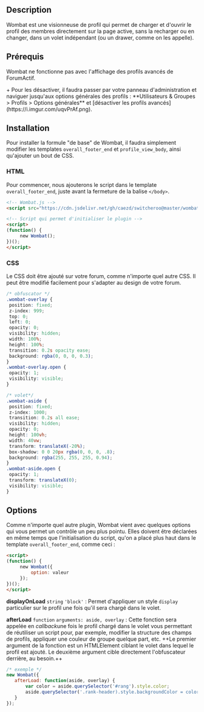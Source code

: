 ## Description

Wombat est une visionneuse de profil qui permet de charger et d'ouvrir le profil des membres directement sur la page active, sans la recharger ou en changer, dans un volet indépendant (ou un drawer, comme on les appelle).

## Prérequis
<p>Wombat ne fonctionne pas avec l'affichage des profils avancés de ForumActif.</p>
+ Pour les désactiver, il faudra passer par votre panneau d'administration et naviguer jusqu'aux options générales des profils : **Utilisateurs & Groupes > Profils > Options générales** et [désactiver les profils avancés](https://i.imgur.com/uqvPrAf.png).

## Installation
Pour installer la formule "de base" de Wombat, il faudra simplement modifier les templates ``overall_footer_end`` et ``profile_view_body``, ainsi qu'ajouter un bout de CSS.

### HTML
Pour commencer, nous ajouterons le script dans le template ``overall_footer_end``, juste avant la fermeture de la balise ``</body>``.
```html
<!-- Wombat.js -->
<script src="https://cdn.jsdelivr.net/gh/caezd/switcheroo@master/wombat.js"></script>

<!-- Script qui permet d'initialiser le plugin -->
<script>
(function() {
     new Wombat();
})();
</script>
```

### CSS
Le CSS doit être ajouté sur votre forum, comme n'importe quel autre CSS. Il peut être modifié facilement pour s'adapter au design de votre forum.

```css
/* obfuscator */
.wombat-overlay {
 position: fixed;
 z-index: 999;
 top: 0;
 left: 0;
 opacity: 0;
 visibility: hidden;
 width: 100%;
 height: 100%;
 transition: 0.2s opacity ease;
 background: rgba(0, 0, 0, 0.3);
}
.wombat-overlay.open {
 opacity: 1;
 visibility: visible;
}

/* volet*/
.wombat-aside {
 position: fixed;
 z-index: 1000;
 transition: 0.2s all ease;
 visibility: hidden;
 opacity: 0;
 height: 100vh;
 width: 40vw;
 transform: translateX(-20%);
 box-shadow: 0 0 20px rgba(0, 0, 0, .8);
 background: rgba(255, 255, 255, 0.94);
}
.wombat-aside.open {
 opacity: 1;
 transform: translateX(0);
 visibility: visible;
}
```

## Options
Comme n'importe quel autre plugin, Wombat vient avec quelques options qui vous permet un contrôle un peu plus pointu. Elles doivent être déclarées en même temps que l'initialisation du script, qu'on a placé plus haut dans le template ``overall_footer_end``, comme ceci :
```html
<script>
(function() {
     new Wombat({
         option: valeur
     });
})();
</script>
```


**displayOnLoad** ``string`` ``'block'``
: Permet d'appliquer un style ``display`` particulier sur le profil une fois qu'il sera chargé dans le volet.

**afterLoad** ``function`` ``arguments: aside, overlay``
: Cette fonction sera appelée en *callback*une fois le profil chargé dans le volet vous permettant de réutiliser un script pour, par exemple, modifier la structure des champs de profils, appliquer une couleur de groupe quelque part, etc. ++Le premier argument de la fonction est un HTMLElement ciblant le volet dans lequel le profil est ajouté. Le deuxième argument cible directement l'obfuscateur derrière, au besoin.++
  ```js
  /* exemple */
  new Wombat({
     afterLoad: function(aside, overlay) {
         var color = aside.querySelector('#rang').style.color;
         aside.querySelector('.rank-header).style.backgroundColor = color;
     }
  });
  ```



